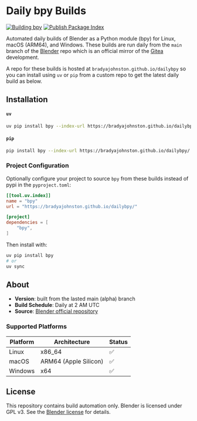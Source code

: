 # Daily bpy Builds

[![Building bpy](https://github.com/BradyAJohnston/dailybpy/actions/workflows/build-bpy-module.yml/badge.svg)](https://github.com/BradyAJohnston/dailybpy/actions/workflows/build-bpy-module.yml)
[![Publish Package Index](https://github.com/BradyAJohnston/dailybpy/actions/workflows/publish-index.yml/badge.svg)](https://github.com/BradyAJohnston/dailybpy/actions/workflows/publish-index.yml)

Automated daily builds of Blender as a Python module (bpy) for Linux, macOS (ARM64), and Windows. These builds are run daily from the `main` branch of the [Blender](https://github.com/Blender/blender) repo which is an official mirror of the [Gitea](https://projects.blender.org/Blender/blender) development.

A repo for these builds is hosted at `bradyajohnston.github.io/dailybpy` so you can install using `uv` or `pip` from a custom repo to get the latest daily build as below.

## Installation

#### `uv`
```bash
uv pip install bpy --index-url https://bradyajohnston.github.io/dailybpy/
```
#### `pip`
```bash
pip install bpy --index-url https://bradyajohnston.github.io/dailybpy/
```

### Project Configuration

 Optionally configure your project to source `bpy` from these builds instead of pypi in the `pyproject.toml`:

```toml
[[tool.uv.index]]
name = "bpy"
url = "https://bradyajohnston.github.io/dailybpy/"

[project]
dependencies = [
    "bpy",
]
```

Then install with:

```bash
uv pip install bpy
# or
uv sync
```

## About

- **Version**: built from the lasted main (alpha) branch
- **Build Schedule**: Daily at 2 AM UTC
- **Source**: [Blender official repository](https://github.com/blender/blender)

### Supported Platforms

| Platform | Architecture | Status |
|----------|-------------|--------|
| Linux | x86_64 | ✅ |
| macOS | ARM64 (Apple Silicon) | ✅ |
| Windows | x64 | ✅ |


## License

This repository contains build automation only. Blender is licensed under GPL v3. See the [Blender license](https://www.blender.org/about/license/) for details.
